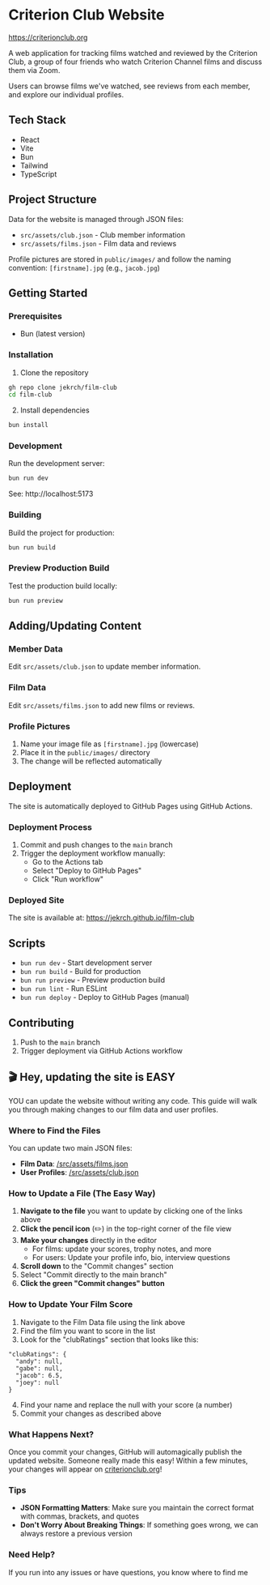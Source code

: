# Criterion Club Website

https://criterionclub.org

A web application for tracking films watched and reviewed by the Criterion Club, a group of four friends who watch Criterion Channel films and discuss them via Zoom.

Users can browse films we've watched, see reviews from each member, and explore our individual profiles.

## Tech Stack

- React
- Vite
- Bun
- Tailwind
- TypeScript

## Project Structure

Data for the website is managed through JSON files:
- `src/assets/club.json` - Club member information
- `src/assets/films.json` - Film data and reviews

Profile pictures are stored in `public/images/` and follow the naming convention: `[firstname].jpg` (e.g., `jacob.jpg`)

## Getting Started

### Prerequisites

- Bun (latest version)

### Installation

1. Clone the repository
```bash
gh repo clone jekrch/film-club
cd film-club
```

2. Install dependencies
```bash
bun install
```

### Development

Run the development server:
```bash
bun run dev
```
See:
http://localhost:5173

### Building

Build the project for production:
```bash
bun run build
```

### Preview Production Build

Test the production build locally:
```bash
bun run preview
```

## Adding/Updating Content

### Member Data

Edit `src/assets/club.json` to update member information.

### Film Data

Edit `src/assets/films.json` to add new films or reviews.

### Profile Pictures

1. Name your image file as `[firstname].jpg` (lowercase)
2. Place it in the `public/images/` directory
3. The change will be reflected automatically

## Deployment

The site is automatically deployed to GitHub Pages using GitHub Actions.

### Deployment Process

1. Commit and push changes to the `main` branch
2. Trigger the deployment workflow manually:
   - Go to the Actions tab
   - Select "Deploy to GitHub Pages"
   - Click "Run workflow"

### Deployed Site

The site is available at: https://jekrch.github.io/film-club

## Scripts

- `bun run dev` - Start development server
- `bun run build` - Build for production
- `bun run preview` - Preview production build
- `bun run lint` - Run ESLint
- `bun run deploy` - Deploy to GitHub Pages (manual)

## Contributing

1. Push to the `main` branch 
2. Trigger deployment via GitHub Actions workflow


## 🎬 Hey, updating the site is EASY

YOU can update the website without writing any code. This guide will walk you through making changes to our film data and user profiles.

### Where to Find the Files

You can update two main JSON files:
* **Film Data**: [/src/assets/films.json](https://github.com/jekrch/film-club/blob/main/src/assets/films.json)
* **User Profiles**: [/src/assets/club.json](https://github.com/jekrch/film-club/blob/main/src/assets/club.json)

### How to Update a File (The Easy Way)

1. **Navigate to the file** you want to update by clicking one of the links above
2. **Click the pencil icon** (✏️) in the top-right corner of the file view
3. **Make your changes** directly in the editor
   * For films: update your scores, trophy notes, and more
   * For users: Update your profile info, bio, interview questions
4. **Scroll down** to the "Commit changes" section
5. Select "Commit directly to the main branch"
6. **Click the green "Commit changes" button**

### How to Update Your Film Score

1. Navigate to the Film Data file using the link above
2. Find the film you want to score in the list
3. Look for the "clubRatings" section that looks like this:
```
"clubRatings": {
  "andy": null,
  "gabe": null,
  "jacob": 6.5,
  "joey": null
}
```
4. Find your name and replace the null with your score (a number)
5. Commit your changes as described above

### What Happens Next?

Once you commit your changes, GitHub will automagically publish the updated website. Someone really made this easy! Within a few minutes, your changes will appear on [criterionclub.org](https://criterionclub.org)!

### Tips

* **JSON Formatting Matters**: Make sure you maintain the correct format with commas, brackets, and quotes
* **Don't Worry About Breaking Things**: If something goes wrong, we can always restore a previous version

### Need Help?

If you run into any issues or have questions, you know where to find me
